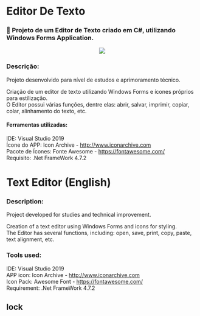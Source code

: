 # Editor De Texto
### :pencil: Projeto de um Editor de Texto criado em C#, utilizando Windows Forms Application.

<p align="center">
  <img src="https://i.imgur.com/m9P7fBd.png">
</p>

### Descrição:

Projeto desenvolvido para nível de estudos e aprimoramento técnico.

Criação de um editor de texto utilizando Windows Forms e ícones próprios para estilização. <br>
O Editor possui várias funções, dentre elas: abrir, salvar, imprimir, copiar, colar, alinhamento do texto, etc.

#### Ferramentas utilizadas:

IDE: Visual Studio 2019 <br>
Ícone do APP: Icon Archive - http://www.iconarchive.com <br>
Pacote de Ícones: Fonte Awesome - https://fontawesome.com/ <br>
Requisito: .Net FrameWork 4.7.2 <br>

# Text Editor (English)

### Description:

Project developed for studies and technical improvement.

Creation of a text editor using Windows Forms and icons for styling. <br>
The Editor has several functions, including: open, save, print, copy, paste, text alignment, etc.

### Tools used:

IDE: Visual Studio 2019 <br>
APP icon: Icon Archive - http://www.iconarchive.com <br>
Icon Pack: Awesome Font - https://fontawesome.com/ <br>
Requirement: .Net FrameWork 4.7.2 <br>

## lock
